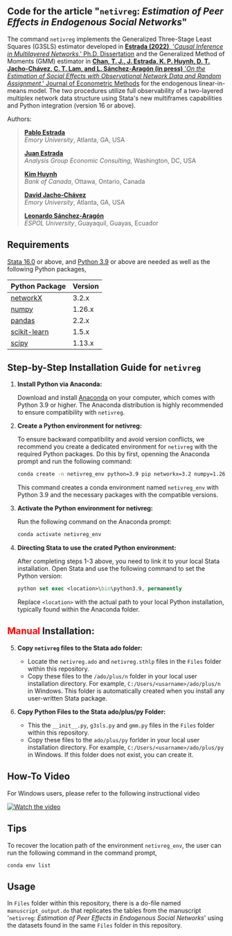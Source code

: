 ## Code for the article "```netivreg```: _Estimation of Peer Effects in Endogenous Social Networks_"

The command ```netivreg```  implements the Generalized Three-Stage Least Squares (G3SLS) estimator developed in
[**Estrada (2022)**, '_Causal Inference in Multilayered Networks_,' Ph.D. Dissertation](https://etd.library.emory.edu/concern/etds/3r074w158) and the Generalized Method of Moments (GMM) estimator in [**Chan, T. J., J. Estrada, K. P. Huynh, D. T. Jacho-Chávez, C. T. Lam, and L. Sánchez-Aragón (in press)** '_On the Estimation of Social Effects with Observational Network Data and Random Assignment_,' Journal of Econometric Methods](https://www.degruyter.com/journal/key/jem/html) for the endogenous linear-in-means model. 
The two procedures utilize full observability of a two-layered multiplex network data structure using Stata's new multiframes capabilities 
and Python integration (version 16 or above). 

Authors: 

>[**Pablo Estrada**](https://pabloestrada.io/)  
>_Emory University_, Atlanta, GA, USA  
>
>[**Juan Estrada**](https://www.juanestrada.info/)  
> _Analysis Group Economic Consulting_, Washington, DC, USA  
>
>[**Kim Huynh**](https://kphuynh.pages.iu.edu/)  
>_Bank of Canada_, Ottawa, Ontario, Canada  
>
>[**David Jacho-Chávez**](https://www.davidjachochavez.org/)  
>_Emory University_, Atlanta, GA, USA  
>
>[**Leonardo Sánchez-Aragón**](https://leonardosanchezaragon.netlify.app/)  
>_ESPOL University_, Guayaquil, Guayas, Ecuador  

## Requirements

[Stata 16.0](https://www.stata.com/) or above, and [Python 3.9](https://www.python.org/) or above are needed as well as the following Python packages,

| Python Package | Version |
| ----------- | ----------- |
| [networkX](https://networkx.org/) | 3.2.x |
| [numpy](https://numpy.org/) | 1.26.x |
| [pandas](https://pandas.pydata.org/) | 2.2.x |
| [scikit-learn](https://scikit-learn.org/) | 1.5.x |
| [scipy](https://scipy.org/) | 1.13.x |


## Step-by-Step Installation Guide for `netivreg`

1. **Install Python via Anaconda:**  

   Download and install [Anaconda](https://www.anaconda.com/download/success) on your computer, which comes with Python 3.9 or higher. The Anaconda distribution is highly recommended to ensure compatibility with `netivreg`.


2. **Create a Python environment for netivreg:**
   
   To ensure backward compatibility and avoid version conflicts, we recommend you create a dedicated environment for `netivreg` with the required Python packages. Do this by first, openning the Anaconda prompt and run the following command:

   ```bash
   conda create -n netivreg_env python=3.9 pip networkx=3.2 numpy=1.26 pandas=2.2 scikit-learn=1.5 scipy=1.13
   ```

   This command creates a conda environment named ```netivreg_env``` with Python 3.9 and the necessary packages with the compatible versions.

3. **Activate the Python environment for netivreg:**

   Run the following command on the Anaconda prompt:

   ```bash
   conda activate netivreg_env
   ```

4. **Directing Stata to use the crated Python environment:**  
   
   After completing steps 1-3 above, you need to link it to your local Stata installation. Open Stata and use the following command to set the Python version:
   ```stata
   python set exec <location>\bin\python3.9, permanently
    ```
   Replace `<location>` with the actual path to your local Python installation, typically found within the Anaconda folder.

## <span style="color:red">Manual</span> Installation:

5. **Copy `netivreg` files to the Stata ado folder:**
   
   - Locate the ```netivreg.ado``` and ```netivreg.sthlp``` files in the `Files` folder within this repository.
   - Copy these files to the ```/ado/plus/n``` folder in your local user installation directory. For example, `C:/Users/<usarname>/ado/plus/n` in Windows. This folder is automatically created when you install any user-written Stata package.


6. **Copy Python Files to the Stata ado/plus/py Folder:**

   - This the ```__init__.py```, ```g3sls.py``` and ```gmm.py``` files in the `Files` folder within this repository. 
   - Copy these files to the ```ado/plus/py``` forlder in your local user installation directory. For example, `C:/Users/<usarname>/ado/plus/py` in Windows. If this folder does not exist, you can create it.


## How-To Video

For Windows users, please refer to the following instructional video

[![Watch the video](https://img.youtube.com/vi/u_zt9QbGTTA/maxresdefault.jpg)](https://www.youtube.com/watch?v=u_zt9QbGTTA&feature=youtu.be)




## Tips
To recover the location path of the environment `netivreg_env`, the user can run the following command in the command prompt,

```
conda env list
```

## Usage 

In `Files` folder within this repository, there is a do-file named `manuscript_output.do` that replicates the tables from the manuscript '`netivreg`: _Estimation of Peer Effects in Endogenous Social Networks_' using the datasets found in the same `Files` folder in this repository.

